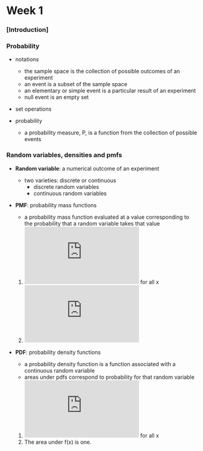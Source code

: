 Week 1
======

### [Introduction]

### Probability

- notations
  - the sample space is the collection of possible outcomes of an experiment
  - an event is a subset of the sample space
  - an elementary or simple event is a particular result of an experiment
  - null event is an empty set

- set operations

- probability
  - a probability measure, P, is a function from the collection of possible events

### Random variables, densities and pmfs
  
- **Random variable**: a numerical outcome of an experiment
  - two varieties: discrete or continuous
    - discrete random variables
	- continuous random variables

- **PMF**: probability mass functions
  - a probability mass function evaluated at a value corresponding to the probability that a random variable takes that value
  1. ![$p(x) \geq 0$](http://latex.codecogs.com/gif.latex?p%28x%29%20%5Cgeq%200) for all x
  2. ![$\sum_{x} p(x) = 1$](http://latex.codecogs.com/gif.latex?%5Csum_%7Bx%7D%20p%28x%29%20%3D%201)

- **PDF**: probability density functions
  - a probability density function is a function associated with a continuous random variable
  - areas under pdfs correspond to probability for that random variable
  1. ![$f(x) \geq 0$](http://latex.codecogs.com/gif.latex?f%28x%29%20%5Cgeq%200) for all x
  2. The area under f(x) is one.
